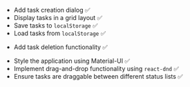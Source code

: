 - Add task creation dialog ✅ 
- Display tasks in a grid layout ✅ 
- Save tasks to `localStorage` ✅ 
- Load tasks from `localStorage` ✅ 
* Add task deletion functionality ✅ 
- Style the application using Material-UI ✅ 
- Implement drag-and-drop functionality using `react-dnd` ✅ 
- Ensure tasks are draggable between different status lists ✅ 